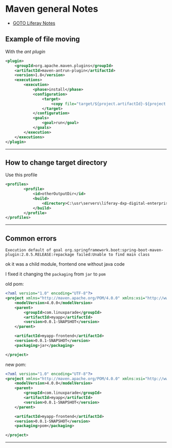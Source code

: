 # Maven general Notes

+ [GOTO Liferay Notes](https://github.com/simon387/notes/blob/master/java/liferay.md)

## Example of file moving

With the *ant plugin*

```xml
<plugin>
	<groupId>org.apache.maven.plugins</groupId>
	<artifactId>maven-antrun-plugin</artifactId>
	<version>1.8</version>
	<executions>
		<execution>
			<phase>install</phase>
			<configuration>
				<target>
					<copy file="target/${project.artifactId}-${project.version}.jar" tofile="C:\usr\servers\liferay-dxp-digital-enterprise-7.0-sp7\deploy/${project.artifactId}.jar"/>
				</target>
			</configuration>
			<goals>
				<goal>run</goal>
			</goals>
		</execution>
	</executions>
</plugin>
```

---

## How to change target directory

Use this profile

```xml
<profiles>
        <profile>
            <id>otherOutputDir</id>
            <build>
                <directory>C:\usr\servers\liferay-dxp-digital-enterprise-7.0-sp7\deploy\</directory>
            </build>
        </profile>
</profiles>
```

---

## Common errors

```Execution default of goal org.springframework.boot:spring-boot-maven-plugin:2.0.5.RELEASE:repackage failed:Unable to find main class```

ok it was a child module, frontend one without java code

I fixed it changing the ```packaging``` from ```jar``` to ```pom```

old pom:

```xml
<?xml version="1.0" encoding="UTF-8"?>
<project xmlns="http://maven.apache.org/POM/4.0.0" xmlns:xsi="http://www.w3.org/2001/XMLSchema-instance" xsi:schemaLocation="http://maven.apache.org/POM/4.0.0 http://maven.apache.org/xsd/maven-4.0.0.xsd">
    <modelVersion>4.0.0</modelVersion>
    <parent>
        <groupId>com.linuxparade</groupId>
        <artifactId>myapp</artifactId>
        <version>0.0.1-SNAPSHOT</version>
    </parent>

    <artifactId>myapp-frontend</artifactId>
    <version>0.0.1-SNAPSHOT</version>
    <packaging>jar</packaging>

</project>
```

new pom:

```xml
<?xml version="1.0" encoding="UTF-8"?>
<project xmlns="http://maven.apache.org/POM/4.0.0" xmlns:xsi="http://www.w3.org/2001/XMLSchema-instance" xsi:schemaLocation="http://maven.apache.org/POM/4.0.0 http://maven.apache.org/xsd/maven-4.0.0.xsd">
    <modelVersion>4.0.0</modelVersion>
    <parent>
        <groupId>com.linuxparade</groupId>
        <artifactId>myapp</artifactId>
        <version>0.0.1-SNAPSHOT</version>
    </parent>

    <artifactId>myapp-frontend</artifactId>
    <version>0.0.1-SNAPSHOT</version>
    <packaging>pom</packaging>

</project>
```

---
